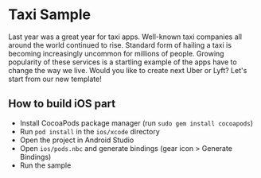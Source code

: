 # Taxi Sample

Last year was a great year for taxi apps. Well-known taxi companies all around the world continued to rise. Standard
form of hailing a taxi is becoming increasingly uncommon for millions of people. Growing popularity of these services
is a startling example of the apps have to change the way we live. Would you like to create next Uber or Lyft?
Let's start from our new template!

## How to build iOS part

- Install CocoaPods package manager (run `sudo gem install cocoapods`)
- Run `pod install` in the `ios/xcode` directory
- Open the project in Android Studio
- Open `ios/pods.nbc` and generate bindings (gear icon > Generate Bindings)
- Run the sample
